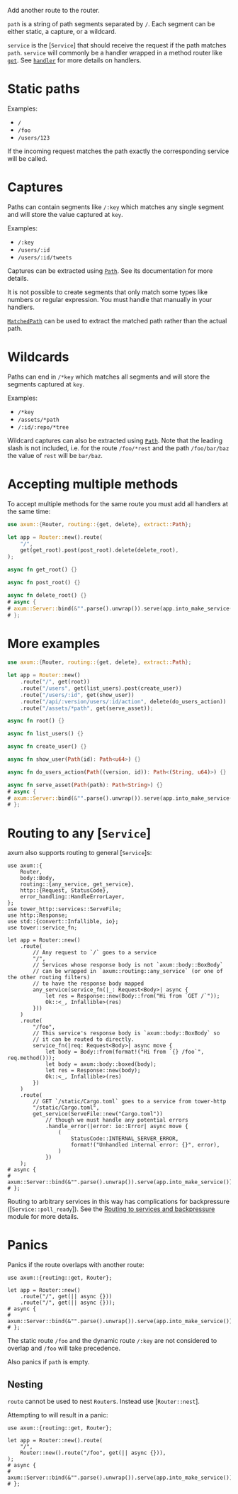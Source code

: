 Add another route to the router.

`path` is a string of path segments separated by `/`. Each segment
can be either static, a capture, or a wildcard.

`service` is the [`Service`] that should receive the request if the path matches
`path`. `service` will commonly be a handler wrapped in a method router like
[`get`](crate::routing::get). See [`handler`](crate::handler) for more details
on handlers.

# Static paths

Examples:

- `/`
- `/foo`
- `/users/123`

If the incoming request matches the path exactly the corresponding service will
be called.

# Captures

Paths can contain segments like `/:key` which matches any single segment and
will store the value captured at `key`.

Examples:

- `/:key`
- `/users/:id`
- `/users/:id/tweets`

Captures can be extracted using [`Path`](crate::extract::Path). See its
documentation for more details.

It is not possible to create segments that only match some types like numbers or
regular expression. You must handle that manually in your handlers.

[`MatchedPath`](crate::extract::MatchedPath) can be used to extract the matched
path rather than the actual path.

# Wildcards

Paths can end in `/*key` which matches all segments and will store the segments
captured at `key`.

Examples:

- `/*key`
- `/assets/*path`
- `/:id/:repo/*tree`

Wildcard captures can also be extracted using [`Path`](crate::extract::Path).
Note that the leading slash is not included, i.e. for the route `/foo/*rest` and
the path `/foo/bar/baz` the value of `rest` will be `bar/baz`.

# Accepting multiple methods

To accept multiple methods for the same route you must add all handlers at the
same time:

```rust
use axum::{Router, routing::{get, delete}, extract::Path};

let app = Router::new().route(
    "/",
    get(get_root).post(post_root).delete(delete_root),
);

async fn get_root() {}

async fn post_root() {}

async fn delete_root() {}
# async {
# axum::Server::bind(&"".parse().unwrap()).serve(app.into_make_service()).await.unwrap();
# };
```

# More examples

```rust
use axum::{Router, routing::{get, delete}, extract::Path};

let app = Router::new()
    .route("/", get(root))
    .route("/users", get(list_users).post(create_user))
    .route("/users/:id", get(show_user))
    .route("/api/:version/users/:id/action", delete(do_users_action))
    .route("/assets/*path", get(serve_asset));

async fn root() {}

async fn list_users() {}

async fn create_user() {}

async fn show_user(Path(id): Path<u64>) {}

async fn do_users_action(Path((version, id)): Path<(String, u64)>) {}

async fn serve_asset(Path(path): Path<String>) {}
# async {
# axum::Server::bind(&"".parse().unwrap()).serve(app.into_make_service()).await.unwrap();
# };
```

# Routing to any [`Service`]

axum also supports routing to general [`Service`]s:

```rust,no_run
use axum::{
    Router,
    body::Body,
    routing::{any_service, get_service},
    http::{Request, StatusCode},
    error_handling::HandleErrorLayer,
};
use tower_http::services::ServeFile;
use http::Response;
use std::{convert::Infallible, io};
use tower::service_fn;

let app = Router::new()
    .route(
        // Any request to `/` goes to a service
        "/",
        // Services whose response body is not `axum::body::BoxBody`
        // can be wrapped in `axum::routing::any_service` (or one of the other routing filters)
        // to have the response body mapped
        any_service(service_fn(|_: Request<Body>| async {
            let res = Response::new(Body::from("Hi from `GET /`"));
            Ok::<_, Infallible>(res)
        }))
    )
    .route(
        "/foo",
        // This service's response body is `axum::body::BoxBody` so
        // it can be routed to directly.
        service_fn(|req: Request<Body>| async move {
            let body = Body::from(format!("Hi from `{} /foo`", req.method()));
            let body = axum::body::boxed(body);
            let res = Response::new(body);
            Ok::<_, Infallible>(res)
        })
    )
    .route(
        // GET `/static/Cargo.toml` goes to a service from tower-http
        "/static/Cargo.toml",
        get_service(ServeFile::new("Cargo.toml"))
            // though we must handle any potential errors
            .handle_error(|error: io::Error| async move {
                (
                    StatusCode::INTERNAL_SERVER_ERROR,
                    format!("Unhandled internal error: {}", error),
                )
            })
    );
# async {
# axum::Server::bind(&"".parse().unwrap()).serve(app.into_make_service()).await.unwrap();
# };
```

Routing to arbitrary services in this way has complications for backpressure
([`Service::poll_ready`]). See the [Routing to services and backpressure] module
for more details.

[Routing to services and backpressure]: middleware/index.html#routing-to-servicesmiddleware-and-backpressure

# Panics

Panics if the route overlaps with another route:

```rust,should_panic
use axum::{routing::get, Router};

let app = Router::new()
    .route("/", get(|| async {}))
    .route("/", get(|| async {}));
# async {
# axum::Server::bind(&"".parse().unwrap()).serve(app.into_make_service()).await.unwrap();
# };
```

The static route `/foo` and the dynamic route `/:key` are not considered to
overlap and `/foo` will take precedence.

Also panics if `path` is empty.

## Nesting

`route` cannot be used to nest `Router`s. Instead use [`Router::nest`].

Attempting to will result in a panic:

```rust,should_panic
use axum::{routing::get, Router};

let app = Router::new().route(
    "/",
    Router::new().route("/foo", get(|| async {})),
);
# async {
# axum::Server::bind(&"".parse().unwrap()).serve(app.into_make_service()).await.unwrap();
# };
```
